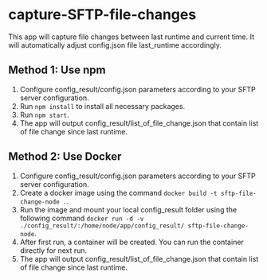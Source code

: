 # capture-SFTP-file-changes
 
This app will capture file changes between last runtime and current time. It will automatically adjust config.json file last_runtime accordingly.

## Method 1: Use npm
1. Configure config_result/config.json parameters according to your SFTP server configuration.
2. Run ```npm install``` to install all necessary packages.
3. Run ```npm start```.
4. The app will output config_result/list_of_file_change.json that contain list of file change since last runtime.

## Method 2: Use Docker
1. Configure config_result/config.json parameters according to your SFTP server configuration.
2. Create a docker image using the command ```docker build -t sftp-file-change-node .```.
3. Run the image and mount your local config_result folder using the following command ```docker run -d -v ./config_result/:/home/node/app/config_result/ sftp-file-change-node```.
4. After first run, a container will be created. You can run the container directly for next run.
5. The app will output config_result/list_of_file_change.json that contain list of file change since last runtime.
